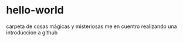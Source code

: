 # hello-world
carpeta de cosas mágicas y misteriosas
me en cuentro realizando una introduccion a github 
